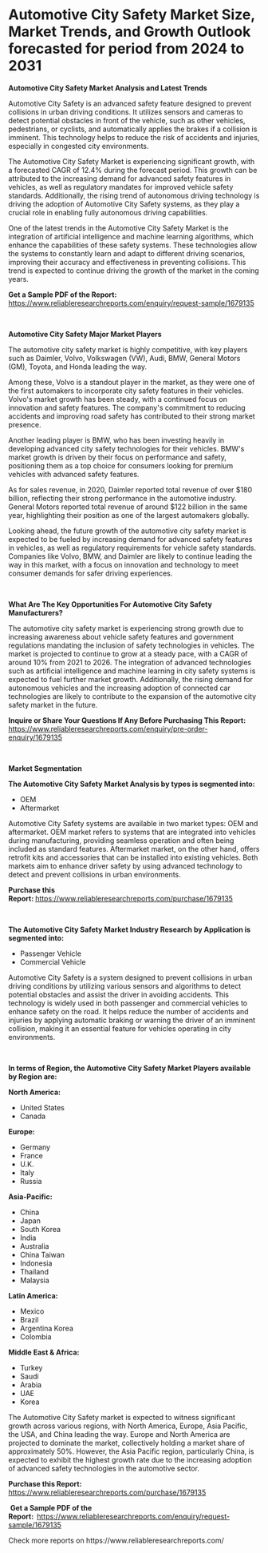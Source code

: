 <p><h1>Automotive City Safety Market Size, Market Trends, and Growth Outlook forecasted for period from 2024 to 2031</h1></p><p><strong>Automotive City Safety Market Analysis and Latest Trends</strong></p>
<p><p>Automotive City Safety is an advanced safety feature designed to prevent collisions in urban driving conditions. It utilizes sensors and cameras to detect potential obstacles in front of the vehicle, such as other vehicles, pedestrians, or cyclists, and automatically applies the brakes if a collision is imminent. This technology helps to reduce the risk of accidents and injuries, especially in congested city environments.</p><p>The Automotive City Safety Market is experiencing significant growth, with a forecasted CAGR of 12.4% during the forecast period. This growth can be attributed to the increasing demand for advanced safety features in vehicles, as well as regulatory mandates for improved vehicle safety standards. Additionally, the rising trend of autonomous driving technology is driving the adoption of Automotive City Safety systems, as they play a crucial role in enabling fully autonomous driving capabilities.</p><p>One of the latest trends in the Automotive City Safety Market is the integration of artificial intelligence and machine learning algorithms, which enhance the capabilities of these safety systems. These technologies allow the systems to constantly learn and adapt to different driving scenarios, improving their accuracy and effectiveness in preventing collisions. This trend is expected to continue driving the growth of the market in the coming years.</p></p>
<p><strong>Get a Sample PDF of the Report:&nbsp;</strong> <a href="https://www.reliableresearchreports.com/enquiry/request-sample/1679135">https://www.reliableresearchreports.com/enquiry/request-sample/1679135</a></p>
<p>&nbsp;</p>
<p><strong>Automotive City Safety Major Market Players</strong></p>
<p><p>The automotive city safety market is highly competitive, with key players such as Daimler, Volvo, Volkswagen (VW), Audi, BMW, General Motors (GM), Toyota, and Honda leading the way. </p><p>Among these, Volvo is a standout player in the market, as they were one of the first automakers to incorporate city safety features in their vehicles. Volvo's market growth has been steady, with a continued focus on innovation and safety features. The company's commitment to reducing accidents and improving road safety has contributed to their strong market presence.</p><p>Another leading player is BMW, who has been investing heavily in developing advanced city safety technologies for their vehicles. BMW's market growth is driven by their focus on performance and safety, positioning them as a top choice for consumers looking for premium vehicles with advanced safety features.</p><p>As for sales revenue, in 2020, Daimler reported total revenue of over $180 billion, reflecting their strong performance in the automotive industry. General Motors reported total revenue of around $122 billion in the same year, highlighting their position as one of the largest automakers globally.</p><p>Looking ahead, the future growth of the automotive city safety market is expected to be fueled by increasing demand for advanced safety features in vehicles, as well as regulatory requirements for vehicle safety standards. Companies like Volvo, BMW, and Daimler are likely to continue leading the way in this market, with a focus on innovation and technology to meet consumer demands for safer driving experiences.</p></p>
<p>&nbsp;</p>
<p><strong>What Are The Key Opportunities For Automotive City Safety Manufacturers?</strong></p>
<p><p>The automotive city safety market is experiencing strong growth due to increasing awareness about vehicle safety features and government regulations mandating the inclusion of safety technologies in vehicles. The market is projected to continue to grow at a steady pace, with a CAGR of around 10% from 2021 to 2026. The integration of advanced technologies such as artificial intelligence and machine learning in city safety systems is expected to fuel further market growth. Additionally, the rising demand for autonomous vehicles and the increasing adoption of connected car technologies are likely to contribute to the expansion of the automotive city safety market in the future.</p></p>
<p><strong>Inquire or Share Your Questions If Any Before Purchasing This Report:</strong> <a href="https://www.reliableresearchreports.com/enquiry/pre-order-enquiry/1679135">https://www.reliableresearchreports.com/enquiry/pre-order-enquiry/1679135</a></p>
<p>&nbsp;</p>
<p><strong>Market Segmentation</strong></p>
<p><strong>The Automotive City Safety Market Analysis by types is segmented into:</strong></p>
<p><ul><li>OEM</li><li>Aftermarket</li></ul></p>
<p><p>Automotive City Safety systems are available in two market types: OEM and aftermarket. OEM market refers to systems that are integrated into vehicles during manufacturing, providing seamless operation and often being included as standard features. Aftermarket market, on the other hand, offers retrofit kits and accessories that can be installed into existing vehicles. Both markets aim to enhance driver safety by using advanced technology to detect and prevent collisions in urban environments.</p></p>
<p><strong>Purchase this Report:&nbsp;</strong><a href="https://www.reliableresearchreports.com/purchase/1679135">https://www.reliableresearchreports.com/purchase/1679135</a></p>
<p>&nbsp;</p>
<p><strong>The Automotive City Safety Market Industry Research by Application is segmented into:</strong></p>
<p><ul><li>Passenger Vehicle</li><li>Commercial Vehicle</li></ul></p>
<p><p>Automotive City Safety is a system designed to prevent collisions in urban driving conditions by utilizing various sensors and algorithms to detect potential obstacles and assist the driver in avoiding accidents. This technology is widely used in both passenger and commercial vehicles to enhance safety on the road. It helps reduce the number of accidents and injuries by applying automatic braking or warning the driver of an imminent collision, making it an essential feature for vehicles operating in city environments.</p></p>
<p>&nbsp;</p>
<p><strong>In terms of Region, the Automotive City Safety Market Players available by Region are:</strong></p>
<p>
    <p> <strong> North America: </strong>
        <ul>
            <li>United States</li>
            <li>Canada</li>
        </ul>
        </p> 
    <p> <strong> Europe: </strong>
        <ul>
            <li>Germany</li>
            <li>France</li>
            <li>U.K.</li>
            <li>Italy</li>
            <li>Russia</li>
        </ul>
        </p> 
    <p> <strong> Asia-Pacific: </strong>
        <ul>
            <li>China</li>
            <li>Japan</li>
            <li>South Korea</li>
            <li>India</li>
            <li>Australia</li>
            <li>China Taiwan</li>
            <li>Indonesia</li>
            <li>Thailand</li>
            <li>Malaysia</li>
        </ul>
        </p> 
    <p> <strong> Latin America: </strong>
        <ul>
            <li>Mexico</li>
            <li>Brazil</li>
            <li>Argentina Korea</li>
            <li>Colombia</li>
        </ul>
        </p> 
    <p> <strong> Middle East & Africa: </strong>
        <ul>
            <li>Turkey</li>
            <li>Saudi</li>
            <li>Arabia</li>
            <li>UAE</li>
            <li>Korea</li>
        </ul>
    </p>
    </p>
<p><p>The Automotive City Safety market is expected to witness significant growth across various regions, with North America, Europe, Asia Pacific, the USA, and China leading the way. Europe and North America are projected to dominate the market, collectively holding a market share of approximately 50%. However, the Asia Pacific region, particularly China, is expected to exhibit the highest growth rate due to the increasing adoption of advanced safety technologies in the automotive sector.</p></p>
<p><strong>Purchase this Report: </strong><a href="https://www.reliableresearchreports.com/purchase/1679135">https://www.reliableresearchreports.com/purchase/1679135</a></p>
<p>&nbsp;<strong>Get a Sample PDF of the Report:&nbsp;&nbsp;</strong><a href="https://www.reliableresearchreports.com/enquiry/request-sample/1679135">https://www.reliableresearchreports.com/enquiry/request-sample/1679135</a></p>
<p><strong></strong></p>
<p>Check more reports on https://www.reliableresearchreports.com/</p>